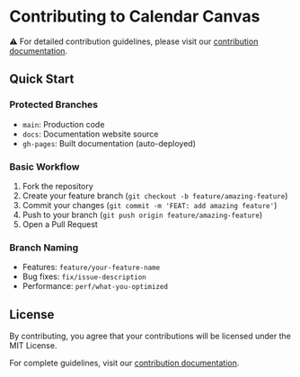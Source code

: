 # Contributing to Calendar Canvas

⚠️ For detailed contribution guidelines, please visit our [contribution documentation](https://arpansource.github.io/calendar-canvas/docs/contributing).

## Quick Start

### Protected Branches
- `main`: Production code
- `docs`: Documentation website source
- `gh-pages`: Built documentation (auto-deployed)

### Basic Workflow
1. Fork the repository
2. Create your feature branch (`git checkout -b feature/amazing-feature`)
3. Commit your changes (`git commit -m 'FEAT: add amazing feature'`)
4. Push to your branch (`git push origin feature/amazing-feature`)
5. Open a Pull Request

### Branch Naming
- Features: `feature/your-feature-name`
- Bug fixes: `fix/issue-description`
- Performance: `perf/what-you-optimized`

## License
By contributing, you agree that your contributions will be licensed under the MIT License.

For complete guidelines, visit our [contribution documentation](https://arpansource.github.io/calendar-canvas/docs/contributing).